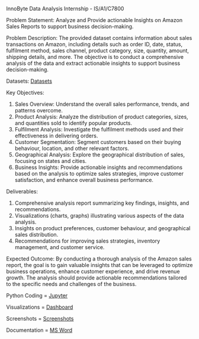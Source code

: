 InnoByte Data Analysis Internship - IS/A1/C7800    

Problem Statement:
  	Analyze and Provide actionable Insights on Amazon Sales Reports to support business decision-making.
   
Problem Description:
The provided dataset contains information about sales transactions on Amazon, including details such as order ID, date, status, fulfilment method, sales channel, product category, size, quantity, amount, shipping details, and more. The objective is to conduct a comprehensive analysis of the data and extract actionable insights to support business decision-making.

Datasets: <a href = "https://github.com/Kayathribaskaran/KayathribaskaranInnoByte-Data-Analysis-Internship/blob/main/Amazon%20Sale%20Report.csv%20edit.csv">Datasets</a>

Key Objectives:
1. Sales Overview: Understand the overall sales performance, trends, and patterns overcome.
2. Product Analysis: Analyze the distribution of product categories, sizes, and quantities sold to identify popular products.
3. Fulfilment Analysis: Investigate the fulfilment methods used and their effectiveness in delivering orders.
4. Customer Segmentation: Segment customers based on their buying behaviour, location, and other relevant factors.
5. Geographical Analysis: Explore the geographical distribution of sales, focusing on states and cities.
6. Business Insights: Provide actionable insights and recommendations based on the analysis to optimize sales strategies, improve customer satisfaction, and enhance overall business performance.
   
Deliverables:
1. Comprehensive analysis report summarizing key findings, insights, and recommendations.
2. Visualizations (charts, graphs) illustrating various aspects of the data analysis.
3. Insights on product preferences, customer behaviour, and geographical sales distribution.
4. Recommendations for improving sales strategies, inventory management, and customer service.

Expected Outcome:
By conducting a thorough analysis of the Amazon sales report, the goal is to gain valuable insights that can be leveraged to optimize business operations, enhance customer experience, and drive revenue growth. The analysis should provide actionable recommendations tailored to the specific needs and challenges of the business.

Python Coding = <a href = "https://github.com/Kayathribaskaran/KayathribaskaranInnoByte-Data-Analysis-Internship/blob/main/Amazon%20Sales%20Report%20%20(2).ipynb">Jupyter</a>

Visualizations = <a href = "https://github.com/Kayathribaskaran/KayathribaskaranInnoByte-Data-Analysis-Internship/blob/main/Amazon%20Sales%20Report%20.pbix">Dashboard</a>

Screenshots = <a href = "https://github.com/Kayathribaskaran/KayathribaskaranInnoByte-Data-Analysis-Internship/blob/main/InnoByte%20Data%20Analysis%20Internship.docx">Screenshots</a>

Documentation = <a href = "https://github.com/Kayathribaskaran/KayathribaskaranInnoByte-Data-Analysis-Internship/blob/main/Screenshorts.zip">MS Word</a>
